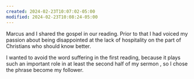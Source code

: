 ```yaml
---
created: 2024-02-23T10:07:02-05:00
modified: 2024-02-23T10:08:24-05:00
---
```


Marcus and I shared the gospel in our reading. Prior to that I had voiced my passion about being disappointed at the lack of hospitality on the part of Christians who should know better.

I wanted to avoid the word suffering in the first reading, because it plays such an important role in at least the second half of my sermon , so I chose the phrase become my follower.
